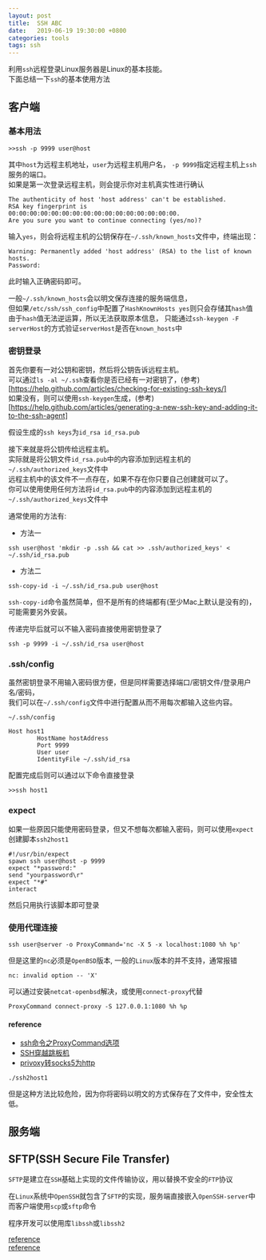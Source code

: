 ```yaml
---
layout: post
title:  SSH ABC
date:   2019-06-19 19:30:00 +0800
categories: tools
tags: ssh
---
```


利用`ssh`远程登录Linux服务器是Linux的基本技能。  
下面总结一下`ssh`的基本使用方法

## 客户端
### 基本用法

```shell
>>ssh -p 9999 user@host
```

其中`host`为远程主机地址，`user`为远程主机用户名， `-p 9999`指定远程主机上`ssh`服务的端口。  
如果是第一次登录远程主机，则会提示你对主机真实性进行确认

```shell
The authenticity of host 'host address' can't be established.
RSA key fingerprint is 00:00:00:00:00:00:00:00:00:00:00:00:00:00:00:00.
Are you sure you want to continue connecting (yes/no)?
```

输入`yes`，则会将远程主机的公钥保存在`~/.ssh/known_hosts`文件中，终端出现：  

```shell
Warning: Permanently added 'host address' (RSA) to the list of known hosts.
Password:
```

此时输入正确密码即可。

一般`~/.ssh/known_hosts`会以明文保存连接的服务端信息，  
但如果`/etc/ssh/ssh_config`中配置了`HashKnownHosts yes`则只会存储其`hash`值  
由于`hash`值无法逆运算，所以无法获取原本信息，
只能通过`ssh-keygen -F serverHost`的方式验证`serverHost`是否在`known_hosts`中

### 密钥登录

首先你要有一对公钥和密钥，然后将公钥告诉远程主机。  
可以通过`ls -al ~/.ssh`查看你是否已经有一对密钥了，(参考)[https://help.github.com/articles/checking-for-existing-ssh-keys/]  
如果没有，则可以使用`ssh-keygen`生成，(参考)[https://help.github.com/articles/generating-a-new-ssh-key-and-adding-it-to-the-ssh-agent]  

假设生成的`ssh keys`为`id_rsa id_rsa.pub`  

接下来就是将公钥传给远程主机。  
实际就是将公钥文件`id_rsa.pub`中的内容添加到远程主机的`~/.ssh/authorized_keys`文件中  
远程主机中的该文件不一点存在，如果不存在你只要自己创建就可以了。  
你可以使用使用任何方法将`id_rsa.pub`中的内容添加到远程主机的`~/.ssh/authorized_keys`文件中  

通常使用的方法有:  

* 方法一

```shell
ssh user@host 'mkdir -p .ssh && cat >> .ssh/authorized_keys' < ~/.ssh/id_rsa.pub
```

* 方法二

```shell
ssh-copy-id -i ~/.ssh/id_rsa.pub user@host
```

`ssh-copy-id`命令虽然简单，但不是所有的终端都有(至少Mac上默认是没有的)，可能需要另外安装。

传递完毕后就可以不输入密码直接使用密钥登录了

```shell
ssh -p 9999 -i ~/.ssh/id_rsa user@host
```

### .ssh/config

虽然密钥登录不用输入密码很方便，但是同样需要选择端口/密钥文件/登录用户名/密码，  
我们可以在`~/.ssh/config`文件中进行配置从而不用每次都输入这些内容。

`~/.ssh/config`
```
Host host1
        HostName hostAddress
        Port 9999
        User user
        IdentityFile ~/.ssh/id_rsa
```

配置完成后则可以通过以下命令直接登录

```shell
>>ssh host1
```

### expect

如果一些原因只能使用密码登录，但又不想每次都输入密码，则可以使用`expect`  
创建脚本`ssh2host1`

```
#!/usr/bin/expect
spawn ssh user@host -p 9999
expect "*password:"
send "yourpassword\r"
expect "*#"
interact
```

然后只用执行该脚本即可登录

### 使用代理连接

`ssh user@server -o ProxyCommand='nc -X 5 -x localhost:1080 %h %p'`

但是这里的`nc`必须是`OpenBSD`版本, 一般的`Linux`版本的并不支持，通常报错

```shell
nc: invalid option -- 'X'
```

可以通过安装`netcat-openbsd`解决，或使用`connect-proxy`代替

```config
ProxyCommand connect-proxy -S 127.0.0.1:1080 %h %p
```

#### reference

* [ssh命令之ProxyCommand选项](https://dslztx.github.io/blog/2017/05/19/ssh%E5%91%BD%E4%BB%A4%E4%B9%8BProxyCommand%E9%80%89%E9%A1%B9/)
* [SSH穿越跳板机](http://mingxinglai.com/cn/2015/07/ssh-proxycommand/)
* [privoxy转socks5为http](https://blog.chaos.run/dreams/centos-7-ssh-via-socks5/)


```
./ssh2host1
```

但是这种方法比较危险，因为你将密码以明文的方式保存在了文件中，安全性太低。

## 服务端


## SFTP(SSH Secure File Transfer)

`SFTP`是建立在`SSH`基础上实现的文件传输协议，用以替换不安全的`FTP`协议

在`Linux`系统中`OpenSSH`就包含了`SFTP`的实现，服务端直接嵌入`OpenSSH-server`中  
而客户端使用`scp`或`sftp`命令

程序开发可以使用库`libssh`或`libssh2`

[reference](https://www.ssh.com/ssh/sftp)  
[reference](https://kb.iu.edu/d/akqg)
